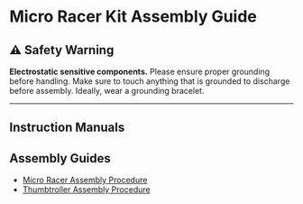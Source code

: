 # Micro Racer Kit Assembly Guide

## ⚠️ Safety Warning
**Electrostatic sensitive components.** Please ensure proper grounding before handling. Make sure to touch anything that is grounded to discharge before assembly. Ideally, wear a grounding bracelet.

---

## Instruction Manuals

## Assembly Guides

- [Micro Racer Assembly Procedure](RacerAssembly.md)
- [Thumbtroller Assembly Procedure](ThumbtrollerAssembly.md)
